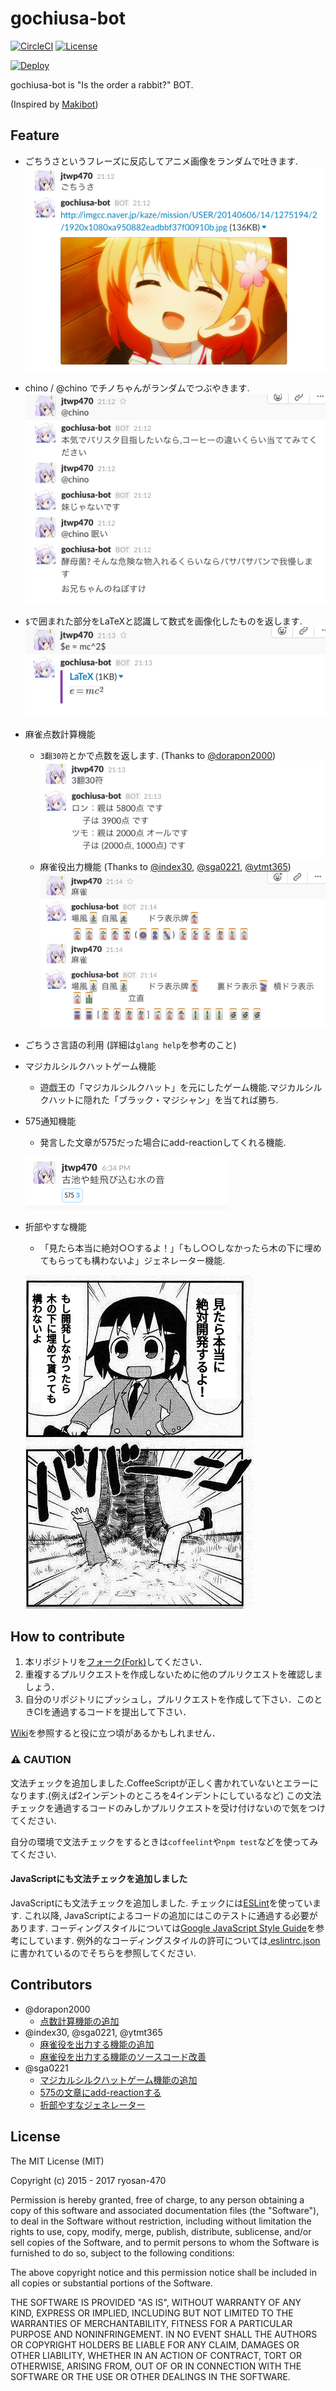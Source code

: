 # gochiusa-bot

[![CircleCI](https://img.shields.io/circleci/project/github/ryosan-470/gochiusa-bot.svg?style=flat-square)](https://circleci.com/gh/ryosan-470/gochiusa-bot/)
[![License](http://img.shields.io/:license-mit-blue.svg?style=flat-square)](http://ryosan-470.mit-license.org/)

[![Deploy](https://www.herokucdn.com/deploy/button.png)](https://heroku.com/deploy)

gochiusa-bot is "Is the order a rabbit?" BOT.

(Inspired by [Makibot](https://github.com/sanographix/makibot))

## Feature

* ごちうさというフレーズに反応してアニメ画像をランダムで吐きます.
  ![ごちうさというフレーズに反応する](./assets/gochiusa.png)
* chino / @chino でチノちゃんがランダムでつぶやきます.
  ![chinoとつぶやく](./assets/chino.png)
* `$`で囲まれた部分をLaTeXと認識して数式を画像化したものを返します.
  ![LaTeX画像化](./assets/latex.png)
* 麻雀点数計算機能
  * `3翻30符`とかで点数を返します. (Thanks to [@dorapon2000](https://github.com/dorapon2000))
  ![点数表示](./assets/mahjong-calc.png)
  * 麻雀役出力機能 (Thanks to [@index30](https://github.com/index30), [@sga0221](https://github.com/sga0221), [@ytmt365](https://github.com/ytmt365))
  ![麻雀役出力機能](./assets/mahjong.png)
* ごちうさ言語の利用 (詳細は`glang help`を参考のこと)
* マジカルシルクハットゲーム機能
  * 遊戯王の「マジカルシルクハット」を元にしたゲーム機能.マジカルシルクハットに隠れた「ブラック・マジシャン」を当てれば勝ち.
* 575通知機能
  * 発言した文章が575だった場合にadd-reactionしてくれる機能.
  
  ![575の文章にadd-reactionする](./assets/goshichigo.png)
* 折部やすな機能
  * 「見たら本当に絶対○○するよ！」「もし○○しなかったら木の下に埋めてもらっても構わないよ」ジェネレーター機能.

  ![ジェネレーターの出力例](./assets/viewyasuna.png)

## How to contribute

1. 本リポジトリを[フォーク(Fork)](https://github.com/ryosan-470/gochiusa-bot/fork)してください．
2. 重複するプルリクエストを作成しないために他のプルリクエストを確認しましょう．
3. 自分のリポジトリにプッシュし，プルリクエストを作成して下さい．このときCIを通過するコードを提出して下さい．

[Wiki](https://github.com/ryosan-470/gochiusa-bot/wiki)を参照すると役に立つ頃があるかもしれません．

### :warning: CAUTION
文法チェックを追加しました.CoffeeScriptが正しく書かれていないとエラーになります.(例えば2インデントのところを4インデントにしているなど)
この文法チェックを通過するコードのみしかプルリクエストを受け付けないので気をつけてください.

自分の環境で文法チェックをするときは`coffeelint`や`npm test`などを使ってみてください.

#### JavaScriptにも文法チェックを追加しました
JavaScriptにも文法チェックを追加しました.
チェックには[ESLint](http://eslint.org/)を使っています.
これ以降, JavaScriptによるコードの追加にはこのテストに通過する必要があります.
コーディングスタイルについては[Google JavaScript Style Guide](https://google.github.io/styleguide/javascriptguide.xml)を参考にしています.
例外的なコーディングスタイルの許可については[.eslintrc.json](./.eslintrc.json)に書かれているのでそちらを参照してください.

## Contributors

* @dorapon2000
    * [点数計算機能の追加](https://github.com/ryosan-470/gochiusa-bot/pull/13)
* @index30, @sga0221, @ytmt365
    * [麻雀役を出力する機能の追加](https://github.com/ryosan-470/gochiusa-bot/issues/14)
    * [麻雀役を出力する機能のソースコード改善](https://github.com/ryosan-470/gochiusa-bot/issues/21)
* @sga0221
    * [マジカルシルクハットゲーム機能の追加](https://github.com/ryosan-470/gochiusa-bot/pull/62)
    * [575の文章にadd-reactionする](https://github.com/ryosan-470/gochiusa-bot/pull/74)
    * [折部やすなジェネレーター](https://github.com/ryosan-470/gochiusa-bot/pull/77)

## License
The MIT License (MIT)

Copyright (c) 2015 - 2017 ryosan-470

Permission is hereby granted, free of charge, to any person obtaining a copy
of this software and associated documentation files (the "Software"), to deal
in the Software without restriction, including without limitation the rights
to use, copy, modify, merge, publish, distribute, sublicense, and/or sell
copies of the Software, and to permit persons to whom the Software is
furnished to do so, subject to the following conditions:

The above copyright notice and this permission notice shall be included in
all copies or substantial portions of the Software.

THE SOFTWARE IS PROVIDED "AS IS", WITHOUT WARRANTY OF ANY KIND, EXPRESS OR
IMPLIED, INCLUDING BUT NOT LIMITED TO THE WARRANTIES OF MERCHANTABILITY,
FITNESS FOR A PARTICULAR PURPOSE AND NONINFRINGEMENT. IN NO EVENT SHALL THE
AUTHORS OR COPYRIGHT HOLDERS BE LIABLE FOR ANY CLAIM, DAMAGES OR OTHER
LIABILITY, WHETHER IN AN ACTION OF CONTRACT, TORT OR OTHERWISE, ARISING FROM,
OUT OF OR IN CONNECTION WITH THE SOFTWARE OR THE USE OR OTHER DEALINGS IN
THE SOFTWARE.
